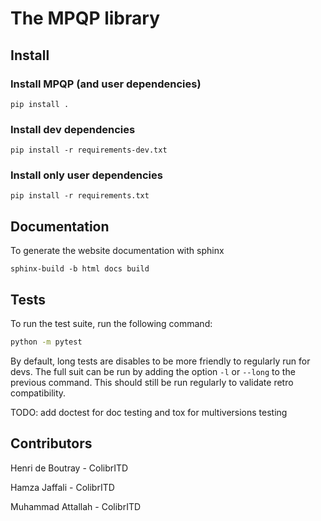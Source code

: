 # The MPQP library

## Install

### Install MPQP (and user dependencies)

```
pip install .
```

### Install dev dependencies

```
pip install -r requirements-dev.txt
```

### Install only user dependencies

```
pip install -r requirements.txt
```

## Documentation

To generate the website documentation with sphinx

```
sphinx-build -b html docs build
```

## Tests

To run the test suite, run the following command:

```sh
python -m pytest
```

By default, long tests are disables to be more friendly to regularly run for
devs. The full suit can be run by adding the option `-l` or `--long` to the
previous command. This should still be run regularly to validate retro
compatibility.

TODO: add doctest for doc testing and tox for multiversions testing

## Contributors

Henri de Boutray - ColibrITD

Hamza Jaffali - ColibrITD

Muhammad Attallah - ColibrITD